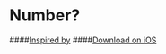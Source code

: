 # Number? 
####[Inspired by](https://www.youtube.com/watch?v=ksnCqh9DDB8)
####[Download on iOS](https://itunes.apple.com/gb/app/number/id927608842?mt=8)
